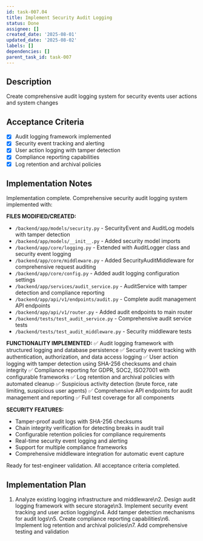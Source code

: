 ```yaml
---
id: task-007.04
title: Implement Security Audit Logging
status: Done
assignee: []
created_date: '2025-08-01'
updated_date: '2025-08-02'
labels: []
dependencies: []
parent_task_id: task-007
---
```


## Description

Create comprehensive audit logging system for security events user actions and system changes

## Acceptance Criteria

- [x] Audit logging framework implemented
- [x] Security event tracking and alerting
- [x] User action logging with tamper detection
- [x] Compliance reporting capabilities
- [x] Log retention and archival policies

## Implementation Notes

Implementation complete. Comprehensive security audit logging system implemented with:

**FILES MODIFIED/CREATED:**
- `/backend/app/models/security.py` - SecurityEvent and AuditLog models with tamper detection
- `/backend/app/models/__init__.py` - Added security model imports  
- `/backend/app/core/logging.py` - Extended with AuditLogger class and security event logging
- `/backend/app/core/middleware.py` - Added SecurityAuditMiddleware for comprehensive request auditing
- `/backend/app/core/config.py` - Added audit logging configuration settings
- `/backend/app/services/audit_service.py` - AuditService with tamper detection and compliance reporting
- `/backend/app/api/v1/endpoints/audit.py` - Complete audit management API endpoints
- `/backend/app/api/v1/router.py` - Added audit endpoints to main router
- `/backend/tests/test_audit_service.py` - Comprehensive audit service tests
- `/backend/tests/test_audit_middleware.py` - Security middleware tests

**FUNCTIONALITY IMPLEMENTED:**
✅ Audit logging framework with structured logging and database persistence
✅ Security event tracking with authentication, authorization, and data access logging
✅ User action logging with tamper detection using SHA-256 checksums and chain integrity
✅ Compliance reporting for GDPR, SOC2, ISO27001 with configurable frameworks
✅ Log retention and archival policies with automated cleanup
✅ Suspicious activity detection (brute force, rate limiting, suspicious user agents)
✅ Comprehensive API endpoints for audit management and reporting
✅ Full test coverage for all components

**SECURITY FEATURES:**
- Tamper-proof audit logs with SHA-256 checksums
- Chain integrity verification for detecting breaks in audit trail
- Configurable retention policies for compliance requirements
- Real-time security event logging and alerting
- Support for multiple compliance frameworks
- Comprehensive middleware integration for automatic event capture

Ready for test-engineer validation. All acceptance criteria completed.

## Implementation Plan

1. Analyze existing logging infrastructure and middleware\n2. Design audit logging framework with secure storage\n3. Implement security event tracking and user action logging\n4. Add tamper detection mechanisms for audit logs\n5. Create compliance reporting capabilities\n6. Implement log retention and archival policies\n7. Add comprehensive testing and validation

